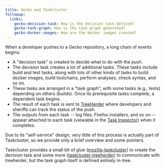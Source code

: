 ```yaml
---
title: Gecko and Taskcluster
followup:
  links:
    gecko-decision-task: How is the decision task defined?
    gecko-task-graph: How is the task-graph generated?
    gecko-docker-images: How are the docker images created?
---
```


When a developer pushes to a Gecko repository, a long chain of events begins:

 * A "decision task" is created to decide what to do with the push.
 * The decision task creates a lot of additional tasks.
   These tasks include build and test tasks, along with lots of other kinds of tasks to build docker images, build toolchains, perform analyses, check syntax, and so on.
 * These tasks are arranged in a "task graph", with some tasks (e.g., tests) depending on others (builds).
   Once its prerequisite tasks complete, a dependent task begins.
 * The result of each task is sent to [TreeHerder](https://treeherder.mozilla.org) where developers and sheriffs can track the status of the push.
 * The outputs from each task -- log files, Firefox installers, and so on -- appear attached to each task (viewable in the [Task Inspector](https://tools.taskcluster.net/task-inspector/)) when it completes.

Due to its "self-service" design, very little of this process is actually part of Taskcluster, so we provide only a brief overview and some pointers.

Taskcluster provides a small bit of glue ([mozilla-taskcluster](/manual/vcs/mozilla-taskcluster)) to create the decision task and some more ([taskcluster-treeherder](/reference/core/treeherder)) to communicate with treeherder, but the task graph itself is defined entirely in-tree.
